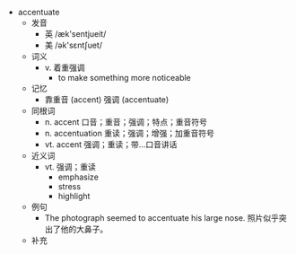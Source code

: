 - accentuate
  - 发音
    - 英 /æk'sentjueit/
    - 美 /ək'sɛntʃuet/
  - 词义
    - v. 着重强调
      - to make something more noticeable
  - 记忆
    - 靠重音 (accent) 强调 (accentuate)
  - 同根词
    - n. accent 口音；重音；强调；特点；重音符号
    - n. accentuation 重读；强调；增强；加重音符号
    - vt. accent 强调；重读；带…口音讲话
  - 近义词
    - vt. 强调；重读
      - emphasize
      - stress
      - highlight
  - 例句
    - The photograph seemed to accentuate his large nose. 照片似乎突出了他的大鼻子。
  - 补充